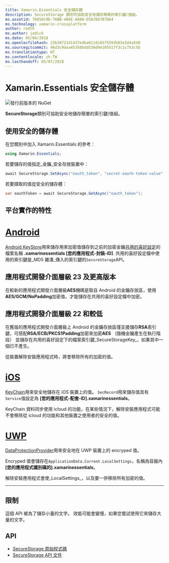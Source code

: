 ```yaml
---
title: Xamarin.Essentials 安全儲存體
description: SecureStorage 類別可協助安全地儲存簡單的索引鍵/值組。
ms.assetid: 78856C0D-76BB-406E-A880-D5A3987B7D64
ms.technology: xamarin-crossplatform
author: redth
ms.author: jodick
ms.date: 05/04/2018
ms.openlocfilehash: 23b38721d1437edba611dc6575593b83e2d4a548
ms.sourcegitcommit: 46d3c9daa45350bdd536d9e105517f3c1c753c5b
ms.translationtype: HT
ms.contentlocale: zh-TW
ms.lasthandoff: 05/07/2018
---
```

# <a name="xamarinessentials-secure-storage"></a>Xamarin.Essentials 安全儲存體

![發行前版本的 NuGet](~/media/shared/pre-release.png)

**SecureStorage**類別可協助安全地儲存簡單的索引鍵/值組。

## <a name="using-secure-storage"></a>使用安全的儲存體

在您類別中加入 Xamarin.Essentials 的參考：

```csharp
using Xamarin.Essentials;
```

若要儲存的值指定_金鑰_安全存放裝置中：

```csharp
await SecureStorage.SetAsync("oauth_token", "secret-oauth-token-value");
```

若要擷取的值從安全的儲存體：

```csharp
var oauthToken = await SecureStorage.GetAsync("oauth_token");
```

## <a name="platform-implementation-specifics"></a>平台實作的特性

# <a name="androidtabandroid"></a>[Android](#tab/android)

[Android KeyStore](https://developer.android.com/training/articles/keystore.html)用來儲存用來加密值儲存到之前的加密金鑰[共用的喜好設定](https://developer.android.com/training/data-storage/shared-preferences.html)的檔案名稱 **.xamarinessentials [您的應用程式-封裝-ID]**.  共用的喜好設定檔中使用的索引鍵是_MD5 雜湊_傳入的索引鍵的`SecureStorage`API。

## <a name="api-level-23-and-higher"></a>應用程式開發介面層級 23 及更高版本

在較新的應用程式開發介面層級**AES**機碼是取自 Android 的金鑰存放區，使用**AES/GCM/NoPadding**加密值，才能儲存在共用的喜好設定檔中加密。

## <a name="api-level-22-and-lower"></a>應用程式開發介面層級 22 和較低

在舊版的應用程式開發介面層級上 Android 的金鑰存放區僅支援儲存**RSA**索引鍵，可搭配**RSA/ECB/PKCS1Padding**加密來加密**AES** （隨機金鑰產生在執行階段） 並儲存在共用的喜好設定下的檔案索引鍵_SecureStorageKey_，如果其中一個已不產生。

從裝置解除安裝應用程式時，將會移除所有的加密的值。

# <a name="iostabios"></a>[iOS](#tab/ios)

[KeyChain](https://developer.xamarin.com/api/type/Android.Security.KeyChain/)用來安全地儲存在 iOS 裝置上的值。  `SecRecord`用來儲存值具有`Service`值設定為 **[您的應用程式-配套-ID].xamarinessentials**。

KeyChain 資料同步使用 icloud 的功能，在某些情況下，解除安裝應用程式可能不會移除從 icloud 的功能和其他裝置之使用者的安全的值。

# <a name="uwptabuwp"></a>[UWP](#tab/uwp)

[DataProtectionProvider](https://docs.microsoft.com/en-us/uwp/api/windows.security.cryptography.dataprotection.dataprotectionprovider)用來安全地在 UWP 裝置上的 encryped 值。

Encryped 值會儲存在`ApplicationData.Current.LocalSettings`，名稱為容器內 **[您的應用程式識別碼的].xamarinessentials**。

解除安裝應用程式會使_LocalSettings_，以及要一併移除所有加密的值。

-----

## <a name="limitations"></a>限制

這個 API 被為了儲存小量的文字。  效能可能會變慢，如果您嘗試使用它來儲存大量的文字。

## <a name="api"></a>API

- [SecureStorage 原始程式碼](https://github.com/xamarin/Essentials/tree/master/Essentials/SecureStorage)
- [SecureStorage API 文件](xref:Xamarin.Essentials.SecureStorage)
